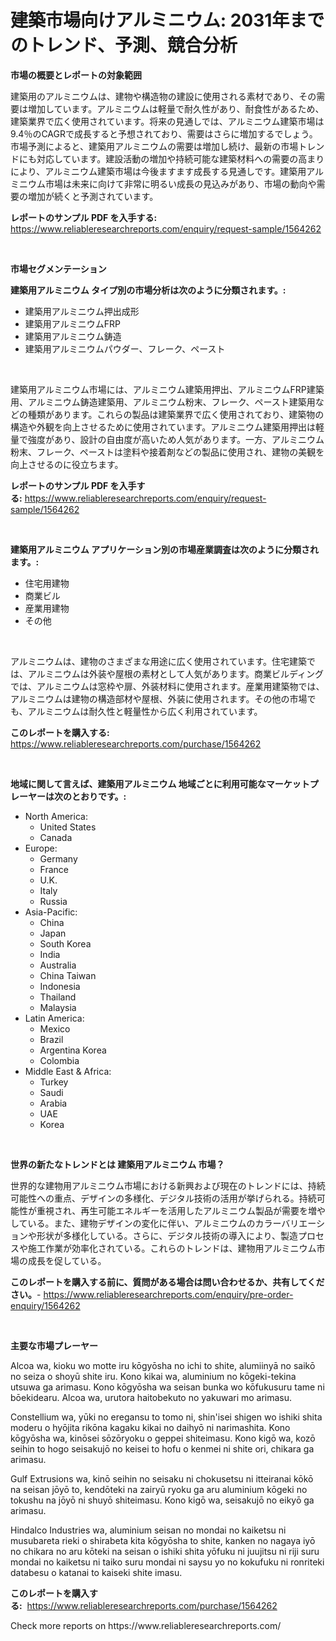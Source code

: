 <p><h1>建築市場向けアルミニウム: 2031年までのトレンド、予測、競合分析</h1></p><p><strong>市場の概要とレポートの対象範囲</strong></p>
<p><p>建築用のアルミニウムは、建物や構造物の建設に使用される素材であり、その需要は増加しています。アルミニウムは軽量で耐久性があり、耐食性があるため、建築業界で広く使用されています。将来の見通しでは、アルミニウム建築市場は9.4％のCAGRで成長すると予想されており、需要はさらに増加するでしょう。市場予測によると、建築用アルミニウムの需要は増加し続け、最新の市場トレンドにも対応しています。建設活動の増加や持続可能な建築材料への需要の高まりにより、アルミニウム建築市場は今後ますます成長する見通しです。建築用アルミニウム市場は未来に向けて非常に明るい成長の見込みがあり、市場の動向や需要の増加が続くと予測されています。</p></p>
<p><strong>レポートのサンプル PDF を入手する:</strong> <a href="https://www.reliableresearchreports.com/enquiry/request-sample/1564262">https://www.reliableresearchreports.com/enquiry/request-sample/1564262</a></p>
<p>&nbsp;</p>
<p><strong>市場セグメンテーション</strong></p>
<p><strong>建築用アルミニウム タイプ別の市場分析は次のように分類されます。:</strong></p>
<p><ul><li>建築用アルミニウム押出成形</li><li>建築用アルミニウムFRP</li><li>建築用アルミニウム鋳造</li><li>建築用アルミニウムパウダー、フレーク、ペースト</li></ul></p>
<p>&nbsp;</p>
<p><p>建築用アルミニウム市場には、アルミニウム建築用押出、アルミニウムFRP建築用、アルミニウム鋳造建築用、アルミニウム粉末、フレーク、ペースト建築用などの種類があります。これらの製品は建築業界で広く使用されており、建築物の構造や外観を向上させるために使用されています。アルミニウム建築用押出は軽量で強度があり、設計の自由度が高いため人気があります。一方、アルミニウム粉末、フレーク、ペーストは塗料や接着剤などの製品に使用され、建物の美観を向上させるのに役立ちます。</p></p>
<p><strong>レポートのサンプル PDF を入手する:</strong>&nbsp;<a href="https://www.reliableresearchreports.com/enquiry/request-sample/1564262">https://www.reliableresearchreports.com/enquiry/request-sample/1564262</a></p>
<p>&nbsp;</p>
<p><strong> 建築用アルミニウム アプリケーション別の市場産業調査は次のように分類されます。:</strong></p>
<p><ul><li>住宅用建物</li><li>商業ビル</li><li>産業用建物</li><li>その他</li></ul></p>
<p>&nbsp;</p>
<p><p>アルミニウムは、建物のさまざまな用途に広く使用されています。住宅建築では、アルミニウムは外装や屋根の素材として人気があります。商業ビルディングでは、アルミニウムは窓枠や扉、外装材料に使用されます。産業用建築物では、アルミニウムは建物の構造部材や屋根、外装に使用されます。その他の市場でも、アルミニウムは耐久性と軽量性から広く利用されています。</p></p>
<p><strong>このレポートを購入する:</strong>&nbsp; <a href="https://www.reliableresearchreports.com/purchase/1564262">https://www.reliableresearchreports.com/purchase/1564262</a></p>
<p>&nbsp;</p>
<p><strong>地域に関して言えば、建築用アルミニウム 地域ごとに利用可能なマーケットプレーヤーは次のとおりです。:</strong></p>
<p><ul>
    <li>
        North America:
        <ul>
            <li>United States</li>
            <li>Canada</li>
        </ul>
    </li>
    <li>
        Europe:
        <ul>
            <li>Germany</li>
            <li>France</li>
            <li>U.K.</li>
            <li>Italy</li>
            <li>Russia</li>
        </ul>
    </li>
    <li>
        Asia-Pacific:
        <ul>
            <li>China</li>
            <li>Japan</li>
            <li>South Korea</li>
            <li>India</li>
            <li>Australia</li>
            <li>China Taiwan</li>
            <li>Indonesia</li>
            <li>Thailand</li>
            <li>Malaysia</li>
        </ul>
    </li>
    <li>
        Latin America:
        <ul>
            <li>Mexico</li>
            <li>Brazil</li>
            <li>Argentina Korea</li>
            <li>Colombia</li>
        </ul>
    </li>
    <li>
        Middle East & Africa:
        <ul>
            <li>Turkey</li>
            <li>Saudi</li>
            <li>Arabia</li>
            <li>UAE</li>
            <li>Korea</li>
        </ul>
    </li>
    </ul></p>
<p>&nbsp;</p>
<p><strong>世界の新たなトレンドとは 建築用アルミニウム 市場？</strong></p>
<p><p>世界的な建物用アルミニウム市場における新興および現在のトレンドには、持続可能性への重点、デザインの多様化、デジタル技術の活用が挙げられる。持続可能性が重視され、再生可能エネルギーを活用したアルミニウム製品が需要を増やしている。また、建物デザインの変化に伴い、アルミニウムのカラーバリエーションや形状が多様化している。さらに、デジタル技術の導入により、製造プロセスや施工作業が効率化されている。これらのトレンドは、建物用アルミニウム市場の成長を促している。</p></p>
<p><strong>このレポートを購入する前に、質問がある場合は問い合わせるか、共有してください。</strong>- <a href="https://www.reliableresearchreports.com/enquiry/pre-order-enquiry/1564262">https://www.reliableresearchreports.com/enquiry/pre-order-enquiry/1564262</a></p>
<p>&nbsp;</p>
<p><strong>主要な市場プレーヤー</strong></p>
<p><p>Alcoa wa, kioku wo motte iru kōgyōsha no ichi to shite, alumiinyā no saikō no seiza o shoyū shite iru. Kono kikai wa, aluminium no kōgeki-tekina utsuwa ga arimasu. Kono kōgyōsha wa seisan bunka wo kōfukusuru tame ni bōekidearu. Alcoa wa, urutora haitobekuto no yakuwari mo arimasu.</p><p>Constellium wa, yūki no eregansu to tomo ni, shin'isei shigen wo ishiki shita moderu o hyōjita rikōna kagaku kikai no daihyō ni narimashita. Kono kōgyōsha wa, kinōsei sōzōryoku o geppei shiteimasu. Kono kigō wa, kozō seihin to hogo seisakujō no keisei to hofu o kenmei ni shite ori, chikara ga arimasu.</p><p>Gulf Extrusions wa, kinō seihin no seisaku ni chokusetsu ni itteiranai kōkō na seisan jōyō to, kendōteki na zairyū ryoku ga aru aluminium kōgeki no tokushu na jōyō ni shuyō shiteimasu. Kono kigō wa, seisakujō no eikyō ga arimasu.</p><p>Hindalco Industries wa, aluminium seisan no mondai no kaiketsu ni musubareta rieki o shirabeta kita kōgyōsha to shite, kanken no nagaya iyō no chikara no aru kōteki na seisan o ishiki shita yōfuku ni juujitsu ni riji suru mondai no kaiketsu ni taiko suru mondai ni saysu yo no kokufuku ni ronriteki databesu o katanai to kaiseki shite imasu.</p></p>
<p><strong>このレポートを購入する:</strong>&nbsp;&nbsp;<a href="https://www.reliableresearchreports.com/purchase/1564262">https://www.reliableresearchreports.com/purchase/1564262</a></p>
<p>Check more reports on https://www.reliableresearchreports.com/</p>
